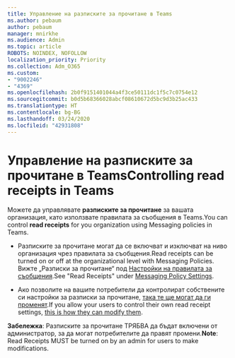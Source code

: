 ```yaml
---
title: Управление на разписките за прочитане в Teams
ms.author: pebaum
author: pebaum
manager: mnirkhe
ms.audience: Admin
ms.topic: article
ROBOTS: NOINDEX, NOFOLLOW
localization_priority: Priority
ms.collection: Adm_O365
ms.custom:
- "9002246"
- "4369"
ms.openlocfilehash: 2b0f9151401044a4f3ce50111dc1f5c7c0754e12
ms.sourcegitcommit: b0d5b68366028abcf08610672d5bc9d3b25ac433
ms.translationtype: HT
ms.contentlocale: bg-BG
ms.lasthandoff: 03/24/2020
ms.locfileid: "42931808"
---
```

# <a name="controlling-read-receipts-in-teams"></a><span data-ttu-id="fd65d-102">Управление на разписките за прочитане в Teams</span><span class="sxs-lookup"><span data-stu-id="fd65d-102">Controlling read receipts in Teams</span></span>

<span data-ttu-id="fd65d-103">Можете да управлявате **разписките за прочитане** за вашата организация, като използвате правилата за съобщения в Teams.</span><span class="sxs-lookup"><span data-stu-id="fd65d-103">You can control **read receipts** for you organization using Messaging policies in Teams.</span></span>

- <span data-ttu-id="fd65d-104">Разписките за прочитане могат да се включват и изключват на ниво организация чрез правилата за съобщения.</span><span class="sxs-lookup"><span data-stu-id="fd65d-104">Read receipts can be turned on or off at the organizational level with Messaging Policies.</span></span> <span data-ttu-id="fd65d-105">Вижте „Разписки за прочитане“ под [Настройки на правилата за съобщения](https://docs.microsoft.com/microsoftteams/messaging-policies-in-teams#messaging-policy-settings).</span><span class="sxs-lookup"><span data-stu-id="fd65d-105">See "Read Receipts" under [Messaging Policy Settings](https://docs.microsoft.com/microsoftteams/messaging-policies-in-teams#messaging-policy-settings).</span></span>

- <span data-ttu-id="fd65d-106">Ако позволите на вашите потребители да контролират собствените си настройки за разписки за прочитане, [така те ще могат да ги променят](https://docs.microsoft.com/microsoftteams/messaging-policies-in-teams#messaging-policy-settings).</span><span class="sxs-lookup"><span data-stu-id="fd65d-106">If you allow your users to control their own read receipt settings, [this is how they can modify them](https://docs.microsoft.com/microsoftteams/messaging-policies-in-teams#messaging-policy-settings).</span></span> 

<span data-ttu-id="fd65d-107">**Забележка**: Разписките за прочитане ТРЯБВА да бъдат включени от администратор, за да могат потребителите да правят промени.</span><span class="sxs-lookup"><span data-stu-id="fd65d-107">**Note**: Read Receipts MUST be turned on by an admin for users to make modifications.</span></span>
